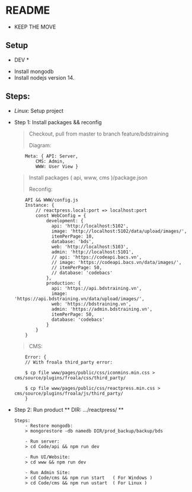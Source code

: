 # README #
- KEEP THE MOVE

## Setup
* DEV *
- Install mongodb 
- Install nodejs version 14. 

## Steps:
- *Linux*:
Setup project  

- Step 1: Install packages && reconfig
	> Checkout, pull from master to branch feature/bdstraining
	>	
	> Diagram: 
	```	
		Meta: {	API: Server, 
			CMS: Admin,  
			WWW: User View }
	```
	>	
	> Install packages ( api, www, cms )/package.json
	>	
	> Reconfig:
	```
		API && WWW/config.js 
		Instance: {
			// reactpress.local:port => localhost:port
			const WebConfig = {
 				development: {
 				  api: 'http://localhost:5102',
 				  image: 'http://localhost:5102/data/upload/images/',
 				  itemPerPage: 10,
 				  database: 'bds',
 				  web: 'http://localhost:5103',
 				  admin: 'http://localhost:5101',
 				  // api: 'https://codeapi.bacs.vn',
 				  // image: 'https://codeapi.bacs.vn/data/images/',
 				  // itemPerPage: 50,
 				  // database: 'codebacs'
 				},
 				production: {
 				  api: 'https://api.bdstraining.vn',
 				  image: 'https://api.bdstraining.vn/data/upload/images/',
 				  web: 'https://bdstraining.vn',
 				  admin: 'https://admin.bdstraining.vn',
 				  itemPerPage: 50,
 				  database: 'codebacs'
 				}
			}
		}	
	```	
	>
	> CMS:
	``` 
		Error: { 
		// With froala third_party error:
  
		$ cp file www/pages/public/css/iconmins.min.css > cms/source/plugins/froala/css/third_party/
		 
		$ cp file www/pages/public/css/reactpress.min.css > cms/source/plugins/froala/js/third_party/
		}
	```
	>
- Step 2: Run product
	** DIR: .../reactpress/ **
	``` 
	Steps:
		- Restore mongodb: 
		> mongorestore -db namedb DIR/prod_backup/backup/bds 
		
		- Run server: 
		> cd Code/api && npm run dev 
		
		- Run UI/Website:
		> cd www && npm run dev 
		
		- Run Admin Site:
		> cd Code/cms && npm run start   ( For Windows )
		> cd Code/cms && npm run ustart  ( For Linux )
		
	```


